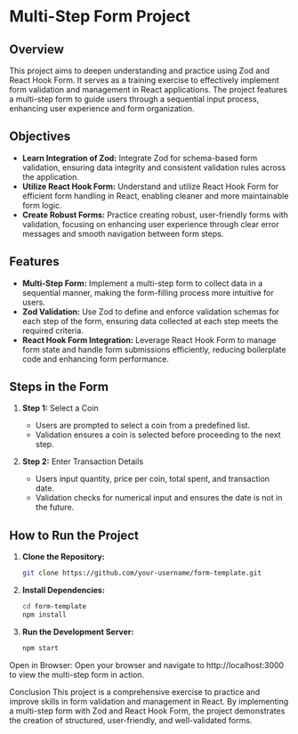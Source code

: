 # Multi-Step Form Project

## Overview

This project aims to deepen understanding and practice using Zod and React Hook Form. It serves as a training exercise to effectively implement form validation and management in React applications. The project features a multi-step form to guide users through a sequential input process, enhancing user experience and form organization.

## Objectives

- **Learn Integration of Zod:** Integrate Zod for schema-based form validation, ensuring data integrity and consistent validation rules across the application.
- **Utilize React Hook Form:** Understand and utilize React Hook Form for efficient form handling in React, enabling cleaner and more maintainable form logic.
- **Create Robust Forms:** Practice creating robust, user-friendly forms with validation, focusing on enhancing user experience through clear error messages and smooth navigation between form steps.

## Features

- **Multi-Step Form:** Implement a multi-step form to collect data in a sequential manner, making the form-filling process more intuitive for users.
- **Zod Validation:** Use Zod to define and enforce validation schemas for each step of the form, ensuring data collected at each step meets the required criteria.
- **React Hook Form Integration:** Leverage React Hook Form to manage form state and handle form submissions efficiently, reducing boilerplate code and enhancing form performance.

## Steps in the Form

1. **Step 1:** Select a Coin

   - Users are prompted to select a coin from a predefined list.
   - Validation ensures a coin is selected before proceeding to the next step.

2. **Step 2:** Enter Transaction Details
   - Users input quantity, price per coin, total spent, and transaction date.
   - Validation checks for numerical input and ensures the date is not in the future.

## How to Run the Project

1. **Clone the Repository:**

   ```bash
   git clone https://github.com/your-username/form-template.git
   ```

2. **Install Dependencies:**

   ```bash
   cd form-template
   npm install
   ```

3. **Run the Development Server:**

   ```bash
   npm start
   ```

Open in Browser:
Open your browser and navigate to http://localhost:3000 to view the multi-step form in action.

Conclusion
This project is a comprehensive exercise to practice and improve skills in form validation and management in React. By implementing a multi-step form with Zod and React Hook Form, the project demonstrates the creation of structured, user-friendly, and well-validated forms.
